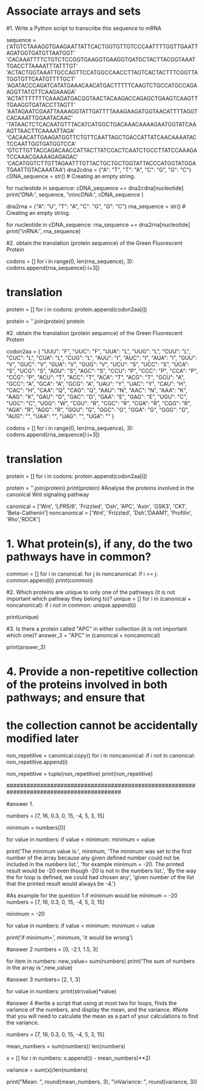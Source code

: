 # Associate arrays and sets

#1. Write a Python script to transcribe this sequence to mRNA

sequence = ('ATGTCTAAAGGTGAAGAATTATTCACTGGTGTTGTCCCAATTTTGGTTGAATTAGATGGTGATGTTAATGGT'
            'CACAAATTTTCTGTCTCCGGTGAAGGTGAAGGTGATGCTACTTACGGTAAATTGACCTTAAAATTTATTTGT'
            'ACTACTGGTAAATTGCCAGTTCCATGGCCAACCTTAGTCACTACTTTCGGTTATGGTGTTCAATGTTTTGCT'
'AGATACCCAGATCATATGAAACAACATGACTTTTTCAAGTCTGCCATGCCAGAAGGTTATGTTCAAGAAAGA'
'ACTATTTTTTTCAAAGATGACGGTAACTACAAGACCAGAGCTGAAGTCAAGTTTGAAGGTGATACCTTAGTT'
'AATAGAATCGAATTAAAAGGTATTGATTTTAAAGAAGATGGTAACATTTTAGGTCACAAATTGGAATACAAC'
'TATAACTCTCACAATGTTTACATCATGGCTGACAAACAAAAGAATGGTATCAAAGTTAACTTCAAAATTAGA'
'CACAACATTGAAGATGGTTCTGTTCAATTAGCTGACCATTATCAACAAAATACTCCAATTGGTGATGGTCCA'
'GTCTTGTTACCAGACAACCATTACTTATCCACTCAATCTGCCTTATCCAAAGATCCAAACGAAAAGAGAGAC'
'CACATGGTCTTGTTAGAATTTGTTACTGCTGCTGGTATTACCCATGGTATGGATGAATTGTACAAATAA')
dna2cdna = {"A": "T", "T": "A", "C": "G", "G": "C"}
cDNA_sequence = str() # Creating an empty string.

for nucleotide in sequence:
    cDNA_sequence += dna2cdna[nucleotide]
print('DNA:', sequence, '\n\ncDNA:', cDNA_sequence )

dna2rna = {"A": "U", "T": "A", "C": "G", "G": "C"}
rna_sequence = str() # Creating an empty string.

for nucleotide in cDNA_sequence:
    rna_sequence += dna2rna[nucleotide]
print('\nRNA:', rna_sequence)

#2. obtain the translation (protein sequence) of the Green Fluorescent Protein 

codons = []
for i in range(0, len(rna_sequence), 3):
    codons.append(rna_sequence[i:i+3])

# translation
protein = []
for i in codons:
    protein.append(codon2aa[i])

protein = ''.join(protein)
protein


#2. obtain the translation (protein sequence) of the Green Fluorescent Protein 

codon2aa = {
"UUU": "F", "UUC": "F", "UUA": "L", "UUG": "L", "CUU": "L",
"CUC": "L", "CUA": "L", "CUG": "L", "AUU": "I", "AUC": "I",
"AUA": "I", "GUU": "V", "GUC": "V", "GUA": "V", "GUG": "V",
"UCU": "S", "UCC": "S", "UCA": "S", "UCG": "S", "AGU": "S",
"AGC": "S", "CCU": "P", "CCC": "P", "CCA": "P", "CCG": "P",
"ACU": "T", "ACC": "T", "ACA": "T", "ACG": "T", "GCU": "A",
"GCC": "A", "GCA": "A", "GCG": "A", "UAU": "Y", "UAC": "Y",
"CAU": "H", "CAC": "H", "CAA": "Q", "CAG": "Q", "AAU": "N",
"AAC": "N", "AAA": "K", "AAG": "K", "GAU": "D", "GAC": "D",
"GAA": "E", "GAG": "E", "UGU": "C", "UGC": "C", "UGG": "W",
"CGU": "R", "CGC": "R", "CGA": "R", "CGG": "R", "AGA": "R",
"AGG": "R", "GGU": "G", "GGC": "G", "GGA": "G", "GGG": "G",
"AUG": "<Met>", "UAA": "<STOP>", "UAG": "<STOP>", "UGA": "<STOP>"
}

codons = []
for i in range(0, len(rna_sequence), 3):
    codons.append(rna_sequence[i:i+3])

# translation
protein = []
for i in codons:
    protein.append(codon2aa[i])

protein = ''.join(protein)
print(protein)
#Analyse the proteins involved in the canonical Wnt signaling pathway

canonical = ['Wnt', 'LPR5/6', 'Frizzled', 'Dsh', 'APC', 'Axin', 'GSK3', 'CK1', 'Beta-Cathenin']
noncanonical = ['Wnt', 'Frizzled', 'Dsh','DAAM1', 'Profilin', 'Rho','ROCK']

# 1. What protein(s), if any, do the two pathways have in common?
common = []
for i in canonical:
    for j in noncanonical:
        if i == j:
            common.append(i)
print(common)

#2. Which proteins are unique to only one of the pathways (it is not important which pathway they belong to)?
unique = []
for i in (canonical + noncanonical):
    if i not in common:
        unique.append(i)
        
print(unique)

#3. Is there a protein called "APC" in either collection (it is not important which one)?
answer_3 = "APC" in (canonical + noncanonical)

print(answer_3)

# 4. Provide a non-repetitive collection of the proteins involved in both pathways; and ensure that 
#    the collection cannot be accidentally modified later

non_repetitive = canonical.copy()
for i in noncanonical:
    if i not in canonical:
        non_repetitive.append(i)
    
non_repetitive = tuple(non_repetitive)
print(non_repetitive)


##########################################################################################

#answer 1.

numbers = [7, 16, 0.3, 0, 15, -4, 5, 3, 15]

minimum = numbers[0]

for value in numbers:
    if value < minimum:
        minimum = value


print('The minimum value is:', minimum, 'The minimum was set to the first number of the array because any given defined number could not be included in the numbers list.',
'for example minimum = -20. The printed result would be -20 even though -20 is not in the numbers list.',
'By the way the for loop is defined, we could had chosen any',
'given number of the list that the printed result would always be -4.')

#As example for the question 1 if minimum would be minimum = -20
numbers = [7, 16, 0.3, 0, 15, -4, 5, 3, 15]

minimum = -20

for value in numbers:
    if value < minimum:
        minimum = value

print('if minimum=', minimum, 'it would be wrong')

#answer 2
numbers = [0, -2.1, 1.5, 3]

for item in numbers:
    new_value= sum(numbers)
print('The sum of numbers in the array is:',new_value)

#answer 3
numbers= [2, 1, 3]

for value in numbers:
    print(str(value)*value)

#answer 4
#write a script that using at most two for loops, finds the variance of the numbers, and display the mean, and the variance.
#Note that you will need to calculate the mean as a part of your calculations to find the variance.

numbers = [7, 16, 0.3, 0, 15, -4, 5, 3, 15]


mean_numbers = sum(numbers)/ len(numbers)

x = []
for i in numbers:
    x.append((i - mean_numbers)**2)

variance = sum(x)/len(numbers)

print("Mean: ", round(mean_numbers, 3), "\nVariance: ", round(variance, 3))


